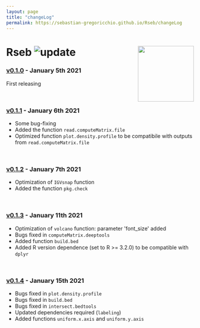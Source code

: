 ```yaml
---
layout: page
title: "changeLog"
permalink: https://sebastian-gregoricchio.github.io/Rseb/changeLog
---
```


# Rseb <img src="https://sebastian-gregoricchio.github.io/Rseb/Rseb_logo.svg" align="right" height = 150/> ![update](https://badges.pufler.dev/updated/sebastian-gregoricchio/Rseb)

### [v0.1.0](https://github.com/sebastian-gregoricchio/Rseb/releases/tag/0.1.4) - January 5th 2021
First releasing

<br /> 

### [v0.1.1](https://github.com/sebastian-gregoricchio/Rseb/releases/tag/0.1.1) - January 6th 2021
* Some bug-fixing
* Added the function `read.computeMatrix.file`
* Optimized function `plot.density.profile` to be compatibile with outputs from `read.computeMatrix.file`

<br /> 

### [v0.1.2](https://github.com/sebastian-gregoricchio/Rseb/releases/tag/0.1.2) - January 7th 2021
* Optimization of `IGVsnap` function
* Added the function `pkg.check`

<br /> 

### [v0.1.3](https://github.com/sebastian-gregoricchio/Rseb/releases/tag/0.1.3) - January 11th 2021
* Optimization of `volcano` function: parameter 'font_size' added
* Bugs fixed in `computeMatrix.deeptools`
* Added function `build.bed`
* Added R version dependence (set to R >= 3.2.0) to be compatible with `dplyr`

<br /> 

### [v0.1.4](https://github.com/sebastian-gregoricchio/Rseb/releases/tag/0.1.4) - January 15th 2021
* Bugs fixed in `plot.density.profile`
* Bugs fixed in `build.bed`
* Bugs fixed in `intersect.bedtools`
* Updated dependencies required (`labeling`)
* Added functions `uniform.x.axis` and `uniform.y.axis`

